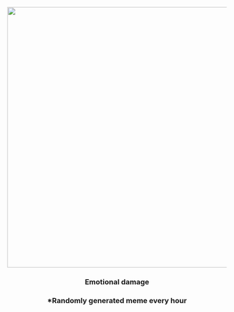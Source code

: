 <p align="center">
        <img src="https://i.redd.it/scneqfnaylm81.png" width="600" height="600">
        </p>
        <h3 align="center">Emotional damage</h3>
        <h3 align="center">*Randomly generated meme every hour</h3>
    